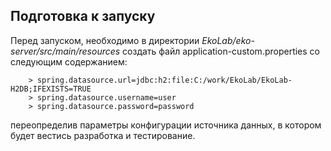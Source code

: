 ## Подготовка к запуску
Перед запуском, необходимо в директории *EkoLab/eko-server/src/main/resources* 
создать файл application-custom.properties  со следующим содержанием:  

        > spring.datasource.url=jdbc:h2:file:C:/work/EkoLab/EkoLab-H2DB;IFEXISTS=TRUE
        > spring.datasource.username=user
        > spring.datasource.password=password
переопределив параметры конфигурации источника данных, 
в котором будет вестись разработка и тестирование.